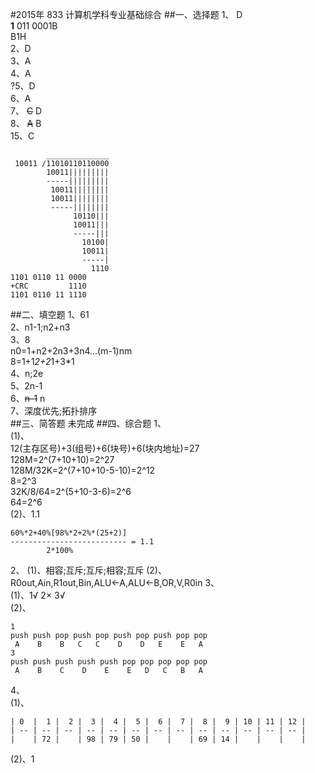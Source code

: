 #2015年 833 计算机学科专业基础综合
##一、选择题
1、 D  
**1** 011 0001B  
B1H  
2、D  
3、A  
4、A  
?5、D  
6、A  
7、 ~~C~~ D  
8、 ~~A~~ B  
15、C  
```
        ______________  
 10011 /11010110110000  
        10011|||||||||  
        -----|||||||||  
         10011||||||||  
         10011||||||||  
         -----||||||||  
              10110|||  
              10011|||  
              -----|||  
                10100|  
                10011|  
                -----|  
                  1110  
1101 0110 11 0000  
+CRC         1110  
1101 0110 11 1110  
```
##二、填空题
1、61  
2、n1-1;n2+n3  
3、8  
n0=1+n2+2n3+3n4...(m-1)nm  
8=1+1*2+2*1+3*1  
4、n;2e  
5、2n-1  
6、~~n-1~~ n         
7、深度优先;拓扑排序  
##三、简答题
未完成
##四、综合题
1、  
(1)、  
12(主存区号)+3(组号)+6(块号)+6(块内地址)=27  
128M=2^(7+10+10)=2^27  
128M/32K=2^(7+10+10-5-10)=2^12  
8=2^3  
32K/8/64=2^(5+10-3-6)=2^6  
64=2^6  
(2)、1.1  
```
60%*2+40%[98%*2+2%*(25+2)]
-------------------------- = 1.1
        2*100%
```
2、
(1)、相容;互斥;互斥;相容;互斥
(2)、R0out,Ain,R1out,Bin,ALU←A,ALU←B,OR,V,R0in
3、  
(1)、1√ 2× 3√  
(2)、  
```
1 
push push pop push pop push pop push pop pop
 A    B    B   C   C    D    D   E    E   A
3
push push push push push pop pop pop pop pop
 A    B    C    D    E    E   D   C   B   A
```
4、  
(1)、
```
| 0  |  1 |  2 |  3 |  4 |  5 |  6 |  7 |  8 |  9 | 10 | 11 | 12 |
| -- | -- | -- | -- | -- | -- | -- | -- | -- | -- | -- | -- | -- |
|    | 72 |    | 98 | 79 | 50 |    |    | 69 | 14 |    |    |    |
```
(2)、1
